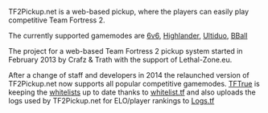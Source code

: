 <span class="bot">TF2Pickup.net</span> is a web-based pickup, where the players can easily play competitive Team Fortress 2.

The currently supported gamemodes are [6v6](/6v6), [Highlander](/9v9), [Ultiduo](/ultiduo), [BBall](/bball)

The project for a web-based Team Fortress 2 pickup system started in February 2013 by Crafz & Trath with the support of Lethal-Zone.eu.

After a change of staff and developers in 2014 the relaunched version of <span class="bot"> TF2Pickup.net </span> now supports all popular competitive gamemodes. [TFTrue](http://tftrue.esport-tools.net) is keeping the [whitelists](/rules) up to date thanks to [whitelist.tf](http://whitelist.tf) and also uploads the logs used by <span class="bot">TF2Pickup.net</span> for ELO/player rankings to [Logs.tf](http://logs.tf)

